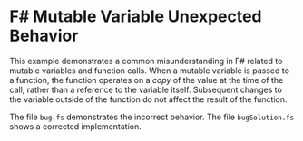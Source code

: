# F# Mutable Variable Unexpected Behavior

This example demonstrates a common misunderstanding in F# related to mutable variables and function calls.  When a mutable variable is passed to a function, the function operates on a *copy* of the value at the time of the call, rather than a reference to the variable itself.  Subsequent changes to the variable outside of the function do not affect the result of the function.

The file `bug.fs` demonstrates the incorrect behavior.  The file `bugSolution.fs` shows a corrected implementation.